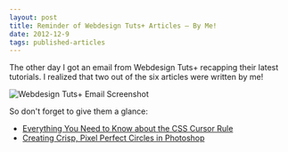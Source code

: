 ```yaml
---
layout: post
title: Reminder of Webdesign Tuts+ Articles – By Me!
date: 2012-12-9
tags: published-articles
---
```


The other day I got an email from Webdesign Tuts+ recapping their latest tutorials. I realized that two out of the six articles were written by me! 

![Webdesign Tuts+ Email Screenshot](http://jim-nielsen.com/images/2012/email-recap-webdesign-tuts.png)

So don't forget to give them a glance:

- [Everything You Need to Know about the CSS Cursor Rule][1]
- [Creating Crisp, Pixel Perfect Circles in Photoshop][2]




[1]: http://webdesign.tutsplus.com/tutorials/htmlcss-tutorials/everything-you-need-to-know-about-the-css-cursor-rule/
[2]: http://webdesign.tutsplus.com/tutorials/applications/quick-tip-creating-crisp-pixel-perfect-circles-in-photoshop/
